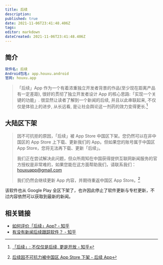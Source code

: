 ```yaml
---
title: 后续
description: 
published: true
date: 2021-11-06T23:41:48.406Z
tags:
editor: markdown
dateCreated: 2021-11-06T23:41:48.406Z
---
```


## 简介

```YAML
软件名: 后续
Android包名: app.houxu.android
官网: houxu.app
```

> 「后续」App 作为一个有着浓重独立开发者背景的作品(至少现在距离产品有一定差距), 很好的贯彻了独立开发者设计 App 的核心思路:「实现一个关键的功能」. 很显然让读者了解到一个新闻的后续, 并且以此串联起来, 不仅仅是体验上的进步, 从长远看, 是让社会舆论这一剂药的效力变得更长.[^61908217]

[^61908217]: [「后续」: 不仅仅是后续, 更是开放 - 知乎](https://web.archive.org/web/20211106155023/https://zhuanlan.zhihu.com/p/61908217)

## 大陆区下架

> 因不可抗拒的原因，「后续」被 App Store 中国区下架。您仍然可以在非中国区的 App Store 上下载、更新我们的 App。但如果您的账号属于中国区 App Store，您将无法再下载、更新「后续」。
>
> 我们正在尝试解决此问题，但众所周知在中国获得提供互联网新闻服务的官方授权是非常难的，如果您能在这方面帮助我们，请联系我们： houxuapp@gmail.com
>
> 我们仍然会继续更新 App 内容，并期待重返中国区 App Store。[^10113]

[^10113]: [后续因不可抗力被中国区 App Store 下架 - 后续 App](https://web.archive.org/web/20211106155520/https://houxu.app/p/10113)

该软件也从 Google Play 全区下架了，也许因此停止了软件更新与专栏更新，不过内容依然可以获取到最新的新闻。

## 相关链接

+ [如何评价「后续」App? - 知乎](https://web.archive.org/web/20211106155453/https://www.zhihu.com/question/319289319)
+ [有没有新闻后续跟踪软件？ - 知乎](https://web.archive.org/web/20211106050629/https://www.zhihu.com/question/265622048)
